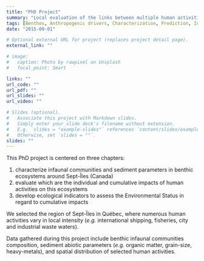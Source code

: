 ```yaml
---
title: "PhD Project"
summary: "Local evaluation of the links between multiple human activities and costal benthic ecosystems: characterization of cumulative influences and development of indicators of environmental status"
tags: [Benthos, Anthropogenic drivers, Characterization, Prediction, Indicators]
date: "2015-09-01"

# Optional external URL for project (replaces project detail page).
external_link: ""

# image:
#   caption: Photo by rawpixel on Unsplash
#   focal_point: Smart

links: ""
url_code: ""
url_pdf: ""
url_slides: ""
url_video: ""

# Slides (optional).
#   Associate this project with Markdown slides.
#   Simply enter your slide deck's filename without extension.
#   E.g. `slides = "example-slides"` references `content/slides/example-slides.md`.
#   Otherwise, set `slides = ""`.
slides: ""
---
```


This PhD project is centered on three chapters:

1. characterize infaunal communities and sediment parameters in benthic ecosystems around Sept-Îles (Canada)
2. evaluate which are the individual and cumulative impacts of human activities on this ecosystems
3. develop ecological indicators to assess the Environmental Status in regard to cumulative impacts

We selected the region of Sept-Îles in Québec, where numerous human activities vary in local intensity (*e.g.* international shipping, fisheries, city and industrial waste waters).

Data gathered during this project include benthic infaunal communities composition, sediment abiotic parameters (*e.g.* organic matter, grain-size, heavy-metals), and spatial distribution of selected human activities.

